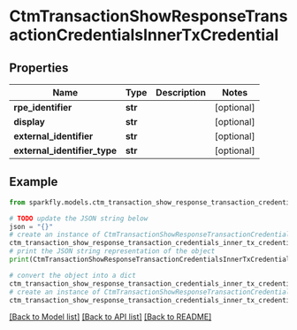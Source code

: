 # CtmTransactionShowResponseTransactionCredentialsInnerTxCredential


## Properties

Name | Type | Description | Notes
------------ | ------------- | ------------- | -------------
**rpe_identifier** | **str** |  | [optional] 
**display** | **str** |  | [optional] 
**external_identifier** | **str** |  | [optional] 
**external_identifier_type** | **str** |  | [optional] 

## Example

```python
from sparkfly.models.ctm_transaction_show_response_transaction_credentials_inner_tx_credential import CtmTransactionShowResponseTransactionCredentialsInnerTxCredential

# TODO update the JSON string below
json = "{}"
# create an instance of CtmTransactionShowResponseTransactionCredentialsInnerTxCredential from a JSON string
ctm_transaction_show_response_transaction_credentials_inner_tx_credential_instance = CtmTransactionShowResponseTransactionCredentialsInnerTxCredential.from_json(json)
# print the JSON string representation of the object
print(CtmTransactionShowResponseTransactionCredentialsInnerTxCredential.to_json())

# convert the object into a dict
ctm_transaction_show_response_transaction_credentials_inner_tx_credential_dict = ctm_transaction_show_response_transaction_credentials_inner_tx_credential_instance.to_dict()
# create an instance of CtmTransactionShowResponseTransactionCredentialsInnerTxCredential from a dict
ctm_transaction_show_response_transaction_credentials_inner_tx_credential_from_dict = CtmTransactionShowResponseTransactionCredentialsInnerTxCredential.from_dict(ctm_transaction_show_response_transaction_credentials_inner_tx_credential_dict)
```
[[Back to Model list]](../README.md#documentation-for-models) [[Back to API list]](../README.md#documentation-for-api-endpoints) [[Back to README]](../README.md)


